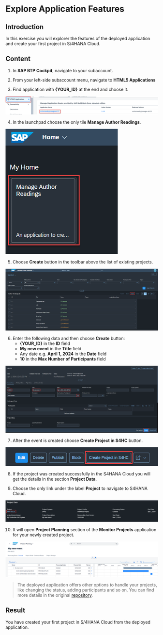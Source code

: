 # Explore Application Features

## Introduction 

In this exercise you will explorer the features of the deployed application and create your first project in S/4HANA Cloud.

## Content

1. In **SAP BTP Cockpit**, navigate to your subaccount.

2. From your left-side subaccount menu, navigate to **HTML5 Applications**

3. Find application with **{YOUR_ID}** at the end and choose it.

  ![Alt text](img/0180-html5-application.png) 

4. In the launchpad choose the only tile **Manage Author Readings**.

  ![Alt text](img/0190-open-app.png) 

5. Choose **Create** button in the toolbar above the list of existing projects.

  ![Alt text](img/0200-create-event.png) 

6. Enter the following data and then choose **Create** button:
   - **{YOUR_ID}** in the **ID** field
   - **My new event** in the **Title** field
   - Any date e.g. **April 1, 2024** in the **Date** field
   - **10** in the **Max Number of Participants** field

  ![Alt text](img/0210-new-event-data.png) 

7. After the event is created choose **Create Project in S4HC** button. 

  ![Alt text](img/0220-create-project-in-s4hc.png) 
  
8. If the project was created successfully in the S4HANA Cloud you will get the details in the section **Project Data**.  

9. Choose the only link under the label **Project** to navigate to S4HANA Cloud.

  ![Alt text](img/0230-navigate-to-project.png) 

10. It will open **Project Planning** section of the **Monitor Projects** application for your newly created project.

  ![Alt text](img/0240-project-in-s4hc.png)

> The deployed application offers other options to handle your projects, like changing the status, adding participants and so on. You can find more details in the original [repository](https://github.com/SAP-samples/sme-partner-reference-application/blob/main/Tutorials/30-Guided-Tour.md).

## Result

You have created your first project in S/4HANA Cloud from the deployed application.


